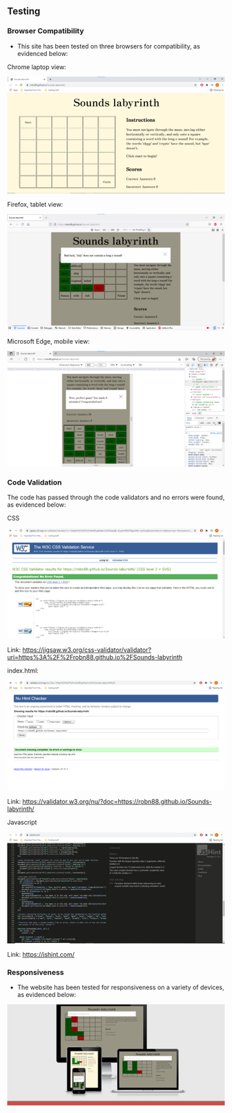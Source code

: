 ## __Testing__

### Browser Compatibility
* This site has been tested on three browsers for compatibility, as evidenced below:

Chrome laptop view:

![Chrome laptop view](documentation/readme/chrome_laptop_view.png)

Firefox, tablet view:

![Screenshot of tablet view on Firefox](documentation/readme/firefox_tablet_view.png)

Microsoft Edge, mobile view:

![Screenshot of mobile view on Microsoft Edge](documentation/readme/edge_mobile_view.png)
### Code Validation

The code has passed through the code validators and no errors were found, as evidenced below:

CSS

![image of confirmation of CSS code validation](documentation/readme/code_validation/css_validation.png)

Link:  https://jigsaw.w3.org/css-validator/validator?uri=https%3A%2F%2Frobn88.github.io%2FSounds-labyrinth

index.html:

![image of confirmation of HTML code validation for index.html](documentation/readme/code_validation/html_validation.png)

Link:  https://validator.w3.org/nu/?doc=https://robn88.github.io/Sounds-labyrinth/

Javascript

![image of confirmation of validation of javascript](documentation/readme/code_validation/js_validation.png)

Link:  https://jshint.com/

### Responsiveness

* The website has been tested for responsiveness on a variety of devices, as evidenced below:

![Image of the website page across multiple devices](documentation/readme/responsive.png)

